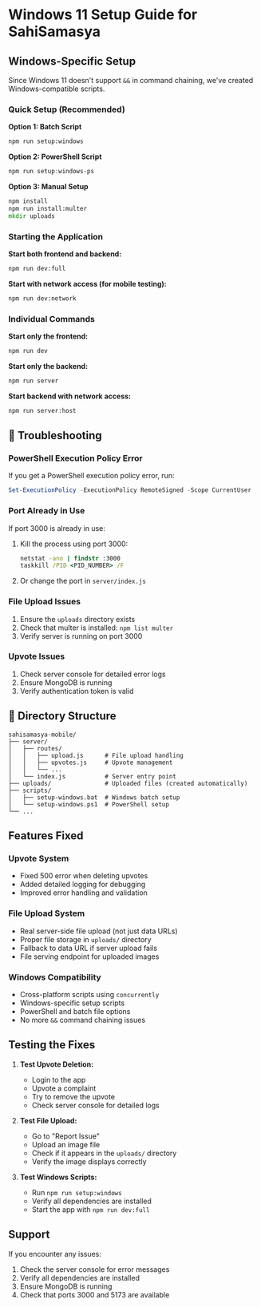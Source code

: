# Windows 11 Setup Guide for SahiSamasya

##  Windows-Specific Setup

Since Windows 11 doesn't support `&&` in command chaining, we've created Windows-compatible scripts.

### Quick Setup (Recommended)

**Option 1: Batch Script**
```cmd
npm run setup:windows
```

**Option 2: PowerShell Script**
```powershell
npm run setup:windows-ps
```

**Option 3: Manual Setup**
```cmd
npm install
npm run install:multer
mkdir uploads
```

### Starting the Application

**Start both frontend and backend:**
```cmd
npm run dev:full
```

**Start with network access (for mobile testing):**
```cmd
npm run dev:network
```

### Individual Commands

**Start only the frontend:**
```cmd
npm run dev
```

**Start only the backend:**
```cmd
npm run server
```

**Start backend with network access:**
```cmd
npm run server:host
```

## 🔧 Troubleshooting

### PowerShell Execution Policy Error
If you get a PowerShell execution policy error, run:
```powershell
Set-ExecutionPolicy -ExecutionPolicy RemoteSigned -Scope CurrentUser
```

### Port Already in Use
If port 3000 is already in use:
1. Kill the process using port 3000:
   ```cmd
   netstat -ano | findstr :3000
   taskkill /PID <PID_NUMBER> /F
   ```
2. Or change the port in `server/index.js`

### File Upload Issues
1. Ensure the `uploads` directory exists
2. Check that multer is installed: `npm list multer`
3. Verify server is running on port 3000

### Upvote Issues
1. Check server console for detailed error logs
2. Ensure MongoDB is running
3. Verify authentication token is valid

## 📁 Directory Structure
```
sahisamasya-mobile/
├── server/
│   ├── routes/
│   │   ├── upload.js      # File upload handling
│   │   ├── upvotes.js     # Upvote management
│   │   └── ...
│   └── index.js           # Server entry point
├── uploads/               # Uploaded files (created automatically)
├── scripts/
│   ├── setup-windows.bat  # Windows batch setup
│   └── setup-windows.ps1  # PowerShell setup
└── ...
```

##  Features Fixed

###  Upvote System
- Fixed 500 error when deleting upvotes
- Added detailed logging for debugging
- Improved error handling and validation

###  File Upload System
- Real server-side file upload (not just data URLs)
- Proper file storage in `uploads/` directory
- Fallback to data URL if server upload fails
- File serving endpoint for uploaded images

###  Windows Compatibility
- Cross-platform scripts using `concurrently`
- Windows-specific setup scripts
- PowerShell and batch file options
- No more `&&` command chaining issues

##  Testing the Fixes

1. **Test Upvote Deletion:**
   - Login to the app
   - Upvote a complaint
   - Try to remove the upvote
   - Check server console for detailed logs

2. **Test File Upload:**
   - Go to "Report Issue"
   - Upload an image file
   - Check if it appears in the `uploads/` directory
   - Verify the image displays correctly

3. **Test Windows Scripts:**
   - Run `npm run setup:windows`
   - Verify all dependencies are installed
   - Start the app with `npm run dev:full`

##  Support

If you encounter any issues:
1. Check the server console for error messages
2. Verify all dependencies are installed
3. Ensure MongoDB is running
4. Check that ports 3000 and 5173 are available
